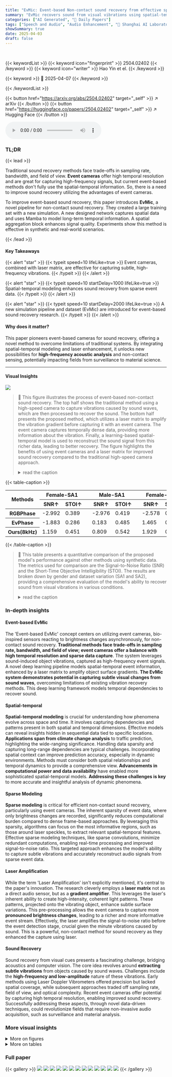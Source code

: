 ```yaml
---
title: "EvMic: Event-based Non-contact sound recovery from effective spatial-temporal modeling"
summary: "EvMic recovers sound from visual vibrations using spatial-temporal modeling on event-based camera data."
categories: ["AI Generated", "🤗 Daily Papers"]
tags: ["Speech and Audio", "Audio Enhancement", "🏢 Shanghai AI Laboratory",]
showSummary: true
date: 2025-04-03
draft: false
---
```


<br>

{{< keywordList >}}
{{< keyword icon="fingerprint" >}} 2504.02402 {{< /keyword >}}
{{< keyword icon="writer" >}} Hao Yin et el. {{< /keyword >}}
 
{{< keyword >}} 🤗 2025-04-07 {{< /keyword >}}
 
{{< /keywordList >}}

{{< button href="https://arxiv.org/abs/2504.02402" target="_self" >}}
↗ arXiv
{{< /button >}}
{{< button href="https://huggingface.co/papers/2504.02402" target="_self" >}}
↗ Hugging Face
{{< /button >}}



<audio controls>
    <source src="https://ai-paper-reviewer.com/2504.02402/podcast.wav" type="audio/wav">
    Your browser does not support the audio element.
</audio>


### TL;DR


{{< lead >}}

Traditional sound recovery methods face trade-offs in sampling rate, bandwidth, and field of view. **Event cameras** offer high temporal resolution and are great for capturing high-frequency signals, but current event-based methods don't fully use the spatial-temporal information. So, there is a need to improve sound recovery utilizing the advantages of event cameras. 



To improve event-based sound recovery, this paper introduces **EvMic**, a novel pipeline for non-contact sound recovery. They created a large training set with a new simulation. A new designed network captures spatial data and uses Mamba to model long-term temporal information.  A spatial aggregation block enhances signal quality. Experiments show this method is effective in synthetic and real-world scenarios.

{{< /lead >}}


#### Key Takeaways

{{< alert "star" >}}
{{< typeit speed=10 lifeLike=true >}} Event cameras, combined with laser matrix, are effective for capturing subtle, high-frequency vibrations. {{< /typeit >}}
{{< /alert >}}

{{< alert "star" >}}
{{< typeit speed=10 startDelay=1000 lifeLike=true >}} Spatial-temporal modeling enhances sound recovery from sparse event data. {{< /typeit >}}
{{< /alert >}}

{{< alert "star" >}}
{{< typeit speed=10 startDelay=2000 lifeLike=true >}} A new simulation pipeline and dataset (EvMic) are introduced for event-based sound recovery research. {{< /typeit >}}
{{< /alert >}}

#### Why does it matter?
This paper pioneers event-based cameras for sound recovery, offering a novel method to overcome limitations of traditional systems. By integrating spatial-temporal modeling and laser enhancement, it unlocks new possibilities for **high-frequency acoustic analysis** and non-contact sensing, potentially impacting fields from surveillance to material science.

------
#### Visual Insights



![](https://arxiv.org/html/2504.02402/x2.png)

> 🔼 This figure illustrates the process of event-based non-contact sound recovery. The top half shows the traditional method using a high-speed camera to capture vibrations caused by sound waves, which are then processed to recover the sound. The bottom half presents the proposed method, which utilizes a laser matrix to amplify the vibration gradient before capturing it with an event camera. The event camera captures temporally dense data, providing more information about the vibration. Finally, a learning-based spatial-temporal model is used to reconstruct the sound signal from this richer data, leading to better recovery.  The figure highlights the benefits of using event cameras and a laser matrix for improved sound recovery compared to the traditional high-speed camera approach.
> <details>
> <summary>read the caption</summary>
> Figure 1: Illustration of our event-based non-contact sound recovery. We try to recover sound from the visual vibration of the object caused by the sound wave. Compared with the traditional high-speed camera solution (top), we proposed to use an event camera to capture a temporally dense signal (bottom). We first utilize a laser matrix (left) to amplify the gradient and an event camera to capture the vibrations. Then, our learning-based approach to spatial-temporal modeling enables us to recover better signals.
> </details>





{{< table-caption >}}
<table class="ltx_tabular ltx_centering ltx_guessed_headers ltx_align_middle" id="S5.T1.4">
<thead class="ltx_thead">
<tr class="ltx_tr" id="S5.T1.4.1.1">
<th class="ltx_td ltx_align_left ltx_th ltx_th_column ltx_th_row ltx_border_tt" id="S5.T1.4.1.1.1" rowspan="2"><span class="ltx_text" id="S5.T1.4.1.1.1.1">Methods</span></th>
<th class="ltx_td ltx_align_center ltx_th ltx_th_column ltx_border_tt" colspan="2" id="S5.T1.4.1.1.2">Female-SA1</th>
<th class="ltx_td ltx_th ltx_th_column ltx_border_tt" id="S5.T1.4.1.1.3"></th>
<th class="ltx_td ltx_align_center ltx_th ltx_th_column ltx_border_tt" colspan="2" id="S5.T1.4.1.1.4">Male-SA1</th>
<th class="ltx_td ltx_th ltx_th_column ltx_border_tt" id="S5.T1.4.1.1.5"></th>
<th class="ltx_td ltx_align_center ltx_th ltx_th_column ltx_border_tt" colspan="2" id="S5.T1.4.1.1.6">Female-SA2</th>
<th class="ltx_td ltx_th ltx_th_column ltx_border_tt" id="S5.T1.4.1.1.7"></th>
<th class="ltx_td ltx_align_center ltx_th ltx_th_column ltx_border_tt" colspan="2" id="S5.T1.4.1.1.8">Male-SA2</th>
<th class="ltx_td ltx_align_center ltx_th ltx_th_column ltx_border_tt" colspan="2" id="S5.T1.4.1.1.9">Average</th>
</tr>
<tr class="ltx_tr" id="S5.T1.4.2.2">
<th class="ltx_td ltx_align_center ltx_th ltx_th_column ltx_border_t" id="S5.T1.4.2.2.1">SNR↑</th>
<th class="ltx_td ltx_align_center ltx_th ltx_th_column ltx_border_t" id="S5.T1.4.2.2.2">STOI↑</th>
<th class="ltx_td ltx_th ltx_th_column ltx_border_t" id="S5.T1.4.2.2.3"></th>
<th class="ltx_td ltx_align_center ltx_th ltx_th_column ltx_border_t" id="S5.T1.4.2.2.4">SNR↑</th>
<th class="ltx_td ltx_align_center ltx_th ltx_th_column ltx_border_t" id="S5.T1.4.2.2.5">STOI↑</th>
<th class="ltx_td ltx_th ltx_th_column ltx_border_t" id="S5.T1.4.2.2.6"></th>
<th class="ltx_td ltx_align_center ltx_th ltx_th_column ltx_border_t" id="S5.T1.4.2.2.7">SNR↑</th>
<th class="ltx_td ltx_align_center ltx_th ltx_th_column ltx_border_t" id="S5.T1.4.2.2.8">STOI↑</th>
<th class="ltx_td ltx_th ltx_th_column ltx_border_t" id="S5.T1.4.2.2.9"></th>
<th class="ltx_td ltx_align_center ltx_th ltx_th_column ltx_border_t" id="S5.T1.4.2.2.10">SNR↑</th>
<th class="ltx_td ltx_align_center ltx_th ltx_th_column ltx_border_t" id="S5.T1.4.2.2.11">STOI↑</th>
<th class="ltx_td ltx_align_center ltx_th ltx_th_column ltx_border_t" id="S5.T1.4.2.2.12">SNR↑</th>
<th class="ltx_td ltx_align_center ltx_th ltx_th_column ltx_border_t" id="S5.T1.4.2.2.13">STOI↑</th>
</tr>
</thead>
<tbody class="ltx_tbody">
<tr class="ltx_tr" id="S5.T1.4.3.1">
<th class="ltx_td ltx_align_left ltx_th ltx_th_row ltx_border_t" id="S5.T1.4.3.1.1">RGBPhase</th>
<td class="ltx_td ltx_align_center ltx_border_t" id="S5.T1.4.3.1.2">-2.992</td>
<td class="ltx_td ltx_align_center ltx_border_t" id="S5.T1.4.3.1.3">0.389</td>
<td class="ltx_td ltx_border_t" id="S5.T1.4.3.1.4"></td>
<td class="ltx_td ltx_align_center ltx_border_t" id="S5.T1.4.3.1.5">-2.976</td>
<td class="ltx_td ltx_align_center ltx_border_t" id="S5.T1.4.3.1.6">0.419</td>
<td class="ltx_td ltx_border_t" id="S5.T1.4.3.1.7"></td>
<td class="ltx_td ltx_align_center ltx_border_t" id="S5.T1.4.3.1.8">-2.578</td>
<td class="ltx_td ltx_align_center ltx_border_t" id="S5.T1.4.3.1.9">0.246</td>
<td class="ltx_td ltx_border_t" id="S5.T1.4.3.1.10"></td>
<td class="ltx_td ltx_align_center ltx_border_t" id="S5.T1.4.3.1.11">-2.801</td>
<td class="ltx_td ltx_align_center ltx_border_t" id="S5.T1.4.3.1.12">0.237</td>
<td class="ltx_td ltx_align_center ltx_border_t" id="S5.T1.4.3.1.13">-2.837</td>
<td class="ltx_td ltx_align_center ltx_border_t" id="S5.T1.4.3.1.14">0.322</td>
</tr>
<tr class="ltx_tr" id="S5.T1.4.4.2">
<th class="ltx_td ltx_align_left ltx_th ltx_th_row" id="S5.T1.4.4.2.1">EvPhase</th>
<td class="ltx_td ltx_align_center" id="S5.T1.4.4.2.2">-1.883</td>
<td class="ltx_td ltx_align_center" id="S5.T1.4.4.2.3">0.286</td>
<td class="ltx_td" id="S5.T1.4.4.2.4"></td>
<td class="ltx_td ltx_align_center" id="S5.T1.4.4.2.5">0.183</td>
<td class="ltx_td ltx_align_center" id="S5.T1.4.4.2.6">0.485</td>
<td class="ltx_td" id="S5.T1.4.4.2.7"></td>
<td class="ltx_td ltx_align_center" id="S5.T1.4.4.2.8">1.465</td>
<td class="ltx_td ltx_align_center" id="S5.T1.4.4.2.9"><span class="ltx_text ltx_font_bold" id="S5.T1.4.4.2.9.1">0.482</span></td>
<td class="ltx_td" id="S5.T1.4.4.2.10"></td>
<td class="ltx_td ltx_align_center" id="S5.T1.4.4.2.11">-0.080</td>
<td class="ltx_td ltx_align_center" id="S5.T1.4.4.2.12">0.251</td>
<td class="ltx_td ltx_align_center" id="S5.T1.4.4.2.13">-0.079</td>
<td class="ltx_td ltx_align_center" id="S5.T1.4.4.2.14">0.376</td>
</tr>
<tr class="ltx_tr" id="S5.T1.4.5.3">
<th class="ltx_td ltx_align_left ltx_th ltx_th_row ltx_border_bb ltx_border_t" id="S5.T1.4.5.3.1">Ours(8kHz)</th>
<td class="ltx_td ltx_align_center ltx_border_bb ltx_border_t" id="S5.T1.4.5.3.2"><span class="ltx_text ltx_font_bold" id="S5.T1.4.5.3.2.1">1.159</span></td>
<td class="ltx_td ltx_align_center ltx_border_bb ltx_border_t" id="S5.T1.4.5.3.3"><span class="ltx_text ltx_font_bold" id="S5.T1.4.5.3.3.1">0.451</span></td>
<td class="ltx_td ltx_border_bb ltx_border_t" id="S5.T1.4.5.3.4"></td>
<td class="ltx_td ltx_align_center ltx_border_bb ltx_border_t" id="S5.T1.4.5.3.5"><span class="ltx_text ltx_font_bold" id="S5.T1.4.5.3.5.1">0.809</span></td>
<td class="ltx_td ltx_align_center ltx_border_bb ltx_border_t" id="S5.T1.4.5.3.6"><span class="ltx_text ltx_font_bold" id="S5.T1.4.5.3.6.1">0.542</span></td>
<td class="ltx_td ltx_border_bb ltx_border_t" id="S5.T1.4.5.3.7"></td>
<td class="ltx_td ltx_align_center ltx_border_bb ltx_border_t" id="S5.T1.4.5.3.8"><span class="ltx_text ltx_font_bold" id="S5.T1.4.5.3.8.1">1.929</span></td>
<td class="ltx_td ltx_align_center ltx_border_bb ltx_border_t" id="S5.T1.4.5.3.9">0.479</td>
<td class="ltx_td ltx_border_bb ltx_border_t" id="S5.T1.4.5.3.10"></td>
<td class="ltx_td ltx_align_center ltx_border_bb ltx_border_t" id="S5.T1.4.5.3.11"><span class="ltx_text ltx_font_bold" id="S5.T1.4.5.3.11.1">0.959</span></td>
<td class="ltx_td ltx_align_center ltx_border_bb ltx_border_t" id="S5.T1.4.5.3.12"><span class="ltx_text ltx_font_bold" id="S5.T1.4.5.3.12.1">0.452</span></td>
<td class="ltx_td ltx_align_center ltx_border_bb ltx_border_t" id="S5.T1.4.5.3.13"><span class="ltx_text ltx_font_bold" id="S5.T1.4.5.3.13.1">1.214</span></td>
<td class="ltx_td ltx_align_center ltx_border_bb ltx_border_t" id="S5.T1.4.5.3.14"><span class="ltx_text ltx_font_bold" id="S5.T1.4.5.3.14.1">0.481</span></td>
</tr>
</tbody>
</table>{{< /table-caption >}}

> 🔼 This table presents a quantitative comparison of the proposed model's performance against other methods using synthetic data.  The metrics used for comparison are the Signal-to-Noise Ratio (SNR) and the Short-Time Objective Intelligibility (STOI). The results are broken down by gender and dataset variation (SA1 and SA2), providing a comprehensive evaluation of the model's ability to recover sound from visual vibrations in various conditions.
> <details>
> <summary>read the caption</summary>
> Table 1: Quantity comparison results of our model with other methods on the synthetic data.
> </details>





### In-depth insights


#### Event-based EvMic
The 'Event-based EvMic' concept centers on utilizing event cameras, bio-inspired sensors reacting to brightness changes asynchronously, for non-contact sound recovery. **Traditional methods face trade-offs in sampling rate, bandwidth, and field of view; event cameras offer a balance with high temporal resolution and sparse data capture**. The system leverages sound-induced object vibrations, captured as high-frequency event signals. A novel deep learning pipeline models spatial-temporal event information, enhanced by a laser matrix to amplify object surface gradients. **The EvMic system demonstrates potential in capturing subtle visual changes from sound waves**, overcoming limitations of existing vibration recovery methods. This deep learning framework models temporal dependencies to recover sound.

#### Spatial-temporal
**Spatial-temporal modeling** is crucial for understanding how phenomena evolve across space and time. It involves capturing dependencies and patterns present in both spatial and temporal dimensions. Effective models can reveal insights hidden in sequential data tied to specific locations. **Applications span from climate change analysis** to traffic prediction, highlighting the wide-ranging significance. Handling data sparsity and capturing long-range dependencies are typical challenges. Incorporating spatial context can improve prediction accuracy, especially in dynamic environments. Methods must consider both spatial relationships and temporal dynamics to provide a comprehensive view. **Advancements in computational power and data availability** have enabled more sophisticated spatial-temporal models. **Addressing these challenges is key** to more accurate and insightful analysis of dynamic phenomena.

#### Sparse Modeling
**Sparse modeling** is critical for efficient non-contact sound recovery, particularly using event cameras. The inherent sparsity of event data, where only brightness changes are recorded, significantly reduces computational burden compared to dense frame-based approaches. By leveraging this sparsity, algorithms can focus on the most informative regions, such as those around laser speckles, to extract relevant spatial-temporal features. Effective sparse modeling techniques, like sparse convolutions, minimize redundant computations, enabling real-time processing and improved signal-to-noise ratio. This targeted approach enhances the model's ability to capture subtle vibrations and accurately reconstruct audio signals from sparse event data.

#### Laser Amplification
While the term 'Laser Amplification' isn't explicitly mentioned, it's central to the paper's innovation. The research cleverly employs a **laser matrix** not as a direct audio sensor, but as a **gradient amplifier**. This leverages the laser's inherent ability to create high-intensity, coherent light patterns.  These patterns, projected onto the vibrating object, enhance subtle surface variations. This pre-processing allows the event camera to capture more **pronounced brightness changes**, leading to a richer and more informative event stream.  Effectively, the laser amplifies the signal-to-noise ratio before the event detection stage, crucial given the minute vibrations caused by sound. This is a powerful, non-contact method for sound recovery as they enhanced the capture using laser.

#### Sound Recovery
Sound recovery from visual cues presents a fascinating challenge, bridging acoustics and computer vision. The core idea revolves around **extracting subtle vibrations** from objects caused by sound waves. Challenges include the **high-frequency and low-amplitude** nature of these vibrations. Early methods using Laser Doppler Vibrometers offered precision but lacked spatial coverage, while subsequent approaches traded off sampling rate, field of view, and optical complexity. Recent event cameras offer potential by capturing high temporal resolution, enabling improved sound recovery. Successfully addressing these aspects, through novel data-driven techniques, could revolutionize fields that require non-invasive audio acquisition, such as surveillance and material analysis.


### More visual insights

<details>
<summary>More on figures
</summary>


![](https://arxiv.org/html/2504.02402/x3.png)

> 🔼 Figure 2 illustrates the data simulation process for the proposed event-based sound recovery system.  Panel (a) details the simulation of object vibrations driven by audio signals.  Audio input controls object coordinates, producing vibrations in random directions. An event simulator then generates corresponding events from these vibrations, creating a training dataset for the model. Panel (b) shows a secondary simulation used to create synthetic vibrating speckles. This data is used for fine-tuning and testing the model, helping improve its performance and generalization capabilities.
> <details>
> <summary>read the caption</summary>
> Figure 2: (a) Our data simulation starts with controlling the objects’ vibration. We utilize audio to manipulate the coordinates of objects resulting in their vibrations across random directions. Then we use an event simulator to generate the corresponding events. The generated events are used for training. (b) The synthetic vibrating speckles are used for fine-tuning and testing.
> </details>



![](https://arxiv.org/html/2504.02402/x4.png)

> 🔼 Figure 3 illustrates the proposed network architecture for event-based non-contact sound recovery.  The process begins by converting the event stream into spatio-temporal voxel grids.  Patches, centered on detected speckles, are extracted from these grids and fed into a sparse convolution-based feature extraction module. A spatial aggregation block then combines information from multiple patches, considering the varying vibration directions.  Finally, a Mamba module models long-term temporal dependencies within the feature sequence, leading to the reconstruction of the audio signal. Sub-figures (b) and (c) provide detailed views of the Spatial Aggregation Block (SAB) and the Structured State Space Model (SSM), respectively.  Sub-figure (c) defines the input feature (g<sub>t</sub>), output (o<sub>t</sub>), hidden state (h<sub>t</sub>), and parameters (A, B, C) of the SSM, showing how the Mamba module uses these components and the Δ operator to discretize continuous parameters and model long-term temporal information.
> <details>
> <summary>read the caption</summary>
> Figure 3: (a) Overview of our proposed network architecture. The event stream is processed into voxel grids, from which patches centered around the speckles are selected. First, the patches are input into a sparse convolution-based lightweight backbone to extract visual features. Next, a spatial attention block aggregates the information in the different patches. Finally, Mamba is employed to model long-term temporal information and reconstruct the audio that caused the object’s vibration. (b) and (c) illustrate the detailed structure of SAB and SSM. (c) At time t gtsubscript𝑔𝑡g_{t}italic_g start_POSTSUBSCRIPT italic_t end_POSTSUBSCRIPT is the input feature, otsubscript𝑜𝑡o_{t}italic_o start_POSTSUBSCRIPT italic_t end_POSTSUBSCRIPT is the output and htsubscriptℎ𝑡h_{t}italic_h start_POSTSUBSCRIPT italic_t end_POSTSUBSCRIPT denotes the hidden state. A, B, and C are the gating weights optimized by Mamba. ΔΔ\Deltaroman_Δ is used to discretize the continuous parameters A𝐴Aitalic_A and B𝐵Bitalic_B.
> </details>



![](https://arxiv.org/html/2504.02402/x5.png)

> 🔼 Figure 4 presents a qualitative comparison of sound recovery results from a real-world experiment involving a chip bag.  The experiment involved generating sound using a speaker, and the resulting chip bag vibrations were captured using several methods: a traditional RGB-based camera system (RGBPhase), an event-based system from prior work (EvPhase), the proposed EvMic system (Ours), and a reference microphone recording. The figure shows the experimental setup, the visualized events from the event camera, and spectrograms of the recovered audio from each method alongside the spectrogram from the microphone. This allows for a visual comparison of the accuracy and detail captured by each sound recovery method.
> <details>
> <summary>read the caption</summary>
> Figure 4: Qualitative comparison results on the real-world data of a chipbag. Audio is provided in the supplementary.
> </details>



![](https://arxiv.org/html/2504.02402/x6.png)

> 🔼 Figure 5 presents a qualitative comparison of sound recovery results from a real-world experiment involving a speaker. The experiment setup includes an event camera, a speaker, and a laser matrix to enhance the visual representation of sound vibrations. The figure displays visualizations of the event stream, the results obtained using the EvPhase method (a baseline method), the results from the proposed EvMic method, and a reference spectrogram from a microphone recording. This allows for a visual comparison of the methods' ability to capture and reconstruct the audio signal, demonstrating the superior performance of the proposed method in terms of accuracy and high-frequency detail.
> <details>
> <summary>read the caption</summary>
> Figure 5: Qualitative comparison results on the real-world data of a speaker. Audio is provided in the supplementary.
> </details>



![](https://arxiv.org/html/2504.02402/x7.png)

> 🔼 Figure 6 demonstrates the system's wide field of view by capturing audio sources from a distance.  The top half shows glitter papers reacting to a chirp audio signal. The bottom half shows three speakers playing different audio channels (left, right, and a mixed mono channel from the center speaker). This setup showcases the system's ability to recover stereo audio from spatially separated sources.
> <details>
> <summary>read the caption</summary>
> Figure 6: Capture objects from a distance to obtain a large field of view. Top: Capture glitter papers while playing chirp audio. Bottom: Capture multiple speakers to recover stereo audio. The left and right speakers play left and right channels respectively, while the medium speaker plays a mixed mono channel. Audio is provided in the supplementary.
> </details>



![](https://arxiv.org/html/2504.02402/x8.png)

> 🔼 This figure demonstrates an ablation study on the impact of varying vibration directions on sound recovery accuracy.  The object's orientation is modified to induce vibrations along different axes.  The resulting spectrograms for each orientation are displayed and compared to ground truth audio (microphone recording). This helps to illustrate the robustness and sensitivity of the proposed method to different vibration patterns, a key factor in real-world non-contact sound recovery scenarios.
> <details>
> <summary>read the caption</summary>
> Figure 7: Ablation analysis for different vibration direction. The object is placed in different orientations to produce various vibration directions. Audio is provided in the supplementary.
> </details>



![](https://arxiv.org/html/2504.02402/x9.png)

> 🔼 This figure displays a qualitative comparison of audio generated by models trained with and without synthetic speckle data.  The spectrograms visually represent the audio output, allowing for a direct comparison of the quality and detail in the audio reconstruction achieved by the two models. The use of speckle data during training demonstrably improves the model's ability to generate cleaner, higher-fidelity audio, as indicated by the differences between the spectrograms.
> <details>
> <summary>read the caption</summary>
> Figure A1: Qualitative comparison for models trained w or w/o speckle data.
> </details>



![](https://arxiv.org/html/2504.02402/x10.png)

> 🔼 Figure A2 presents a qualitative comparison of audio signals reconstructed using different model variations.  Each subfigure shows a spectrogram of reconstructed audio.  The models compared include one using only sparse convolutions, one with a temporal modeling module (LSTM), one with the spatial aggregation block (SAB), and the complete model with SAB and Mamba.  The ground truth spectrogram is also included. The figure visually demonstrates the impact of each component of the proposed network on the final audio reconstruction quality.
> <details>
> <summary>read the caption</summary>
> Figure A2: Qualitative results for ablation analysis.
> </details>



![](https://arxiv.org/html/2504.02402/x11.png)

> 🔼 This figure presents a qualitative comparison of the proposed model's performance against other methods using synthetic data.  It visually compares the spectrograms generated by the different methods. The spectrograms show frequency and amplitude information over time for each method, including the ground truth. This allows for a direct visual comparison of the accuracy and detail preserved by each method in reconstructing audio signals from visual vibration data.  Different color schemes and visual patterns in the spectrograms represent how the methods capture different aspects of the audio signal.
> <details>
> <summary>read the caption</summary>
> Figure A3: Qualitative comparison results of our model with other methods on the synthetic data.
> </details>



</details>




<details>
<summary>More on tables
</summary>


{{< table-caption >}}
<table class="ltx_tabular ltx_centering ltx_guessed_headers ltx_align_middle" id="S5.T2.4">
<thead class="ltx_thead">
<tr class="ltx_tr" id="S5.T2.4.1.1">
<th class="ltx_td ltx_align_left ltx_th ltx_th_column ltx_th_row ltx_border_tt" id="S5.T2.4.1.1.1">Model</th>
<th class="ltx_td ltx_align_center ltx_th ltx_th_column ltx_border_tt" id="S5.T2.4.1.1.2">VRAM (G)</th>
<th class="ltx_td ltx_align_center ltx_th ltx_th_column ltx_border_tt" id="S5.T2.4.1.1.3">Flops (G)</th>
</tr>
</thead>
<tbody class="ltx_tbody">
<tr class="ltx_tr" id="S5.T2.4.2.1">
<th class="ltx_td ltx_align_left ltx_th ltx_th_row ltx_border_t" id="S5.T2.4.2.1.1">w/o Sparse Convolution</th>
<td class="ltx_td ltx_align_center ltx_border_t" id="S5.T2.4.2.1.2">22.715</td>
<td class="ltx_td ltx_align_center ltx_border_t" id="S5.T2.4.2.1.3">1171.226</td>
</tr>
<tr class="ltx_tr" id="S5.T2.4.3.2">
<th class="ltx_td ltx_align_left ltx_th ltx_th_row ltx_border_bb" id="S5.T2.4.3.2.1">w Sparse Convolution</th>
<td class="ltx_td ltx_align_center ltx_border_bb" id="S5.T2.4.3.2.2"><span class="ltx_text ltx_font_bold" id="S5.T2.4.3.2.2.1">7.461</span></td>
<td class="ltx_td ltx_align_center ltx_border_bb" id="S5.T2.4.3.2.3"><span class="ltx_text ltx_font_bold" id="S5.T2.4.3.2.3.1">51.229</span></td>
</tr>
</tbody>
</table>{{< /table-caption >}}
> 🔼 This table presents a comparison of computational resource usage between a ResNet18 model using sparse convolutions and a standard ResNet18 model.  Both models were evaluated on the EvMic dataset, and the results show the memory (VRAM in GB) and computational load (FLOPs in G) for each model. The table demonstrates the significant reduction in resource usage achieved by employing sparse convolutions, highlighting their efficiency in processing the event-based data.
> <details>
> <summary>read the caption</summary>
> Table 2: Compare the computational load and memory usage of sparse convolution-based ResNet18 and traditional ResNet18 on EvMic.
> </details>

{{< table-caption >}}
<table class="ltx_tabular ltx_centering ltx_guessed_headers ltx_align_middle" id="S5.T3.4">
<thead class="ltx_thead">
<tr class="ltx_tr" id="S5.T3.4.1.1">
<th class="ltx_td ltx_align_left ltx_th ltx_th_column ltx_th_row ltx_border_tt" id="S5.T3.4.1.1.1">Model</th>
<th class="ltx_td ltx_nopad_l ltx_align_center ltx_th ltx_th_column ltx_border_tt" id="S5.T3.4.1.1.2">SNR↑</th>
<th class="ltx_td ltx_nopad_l ltx_align_center ltx_th ltx_th_column ltx_border_tt" id="S5.T3.4.1.1.3">STOI↑</th>
</tr>
</thead>
<tbody class="ltx_tbody">
<tr class="ltx_tr" id="S5.T3.4.2.1">
<th class="ltx_td ltx_align_left ltx_th ltx_th_row ltx_border_t" id="S5.T3.4.2.1.1">SPconv + Transformer</th>
<td class="ltx_td ltx_nopad_l ltx_align_center ltx_border_t" id="S5.T3.4.2.1.2">-0.195</td>
<td class="ltx_td ltx_nopad_l ltx_align_center ltx_border_t" id="S5.T3.4.2.1.3">0.437</td>
</tr>
<tr class="ltx_tr" id="S5.T3.4.3.2">
<th class="ltx_td ltx_align_left ltx_th ltx_th_row" id="S5.T3.4.3.2.1">SPconv + LSTM</th>
<td class="ltx_td ltx_nopad_l ltx_align_center" id="S5.T3.4.3.2.2">0.015</td>
<td class="ltx_td ltx_nopad_l ltx_align_center" id="S5.T3.4.3.2.3">0.453</td>
</tr>
<tr class="ltx_tr" id="S5.T3.4.4.3">
<th class="ltx_td ltx_align_left ltx_th ltx_th_row" id="S5.T3.4.4.3.1">SPconv + Mamba</th>
<td class="ltx_td ltx_nopad_l ltx_align_center" id="S5.T3.4.4.3.2">0.309</td>
<td class="ltx_td ltx_nopad_l ltx_align_center" id="S5.T3.4.4.3.3">0.474</td>
</tr>
<tr class="ltx_tr" id="S5.T3.4.5.4">
<th class="ltx_td ltx_align_left ltx_th ltx_th_row ltx_border_bb ltx_border_t" id="S5.T3.4.5.4.1">SPconv + SAB + Mamba</th>
<td class="ltx_td ltx_nopad_l ltx_align_center ltx_border_bb ltx_border_t" id="S5.T3.4.5.4.2">
<span class="ltx_text ltx_font_bold" id="S5.T3.4.5.4.2.1">1.214</span></td>
<td class="ltx_td ltx_nopad_l ltx_align_center ltx_border_bb ltx_border_t" id="S5.T3.4.5.4.3"><span class="ltx_text ltx_font_bold" id="S5.T3.4.5.4.3.1">0.481</span></td>
</tr>
</tbody>
</table>{{< /table-caption >}}
> 🔼 This table presents the results of an ablation study conducted on synthetic data to evaluate the contribution of different modules within the proposed sound recovery model.  The study assesses the impact of using sparse convolutions, a spatial aggregation block (SAB), and the Mamba temporal modeling module on the overall performance.  Performance is measured using SNR (Signal-to-Noise Ratio) and STOI (Short-Time Objective Intelligibility) metrics, providing a quantitative comparison of the model's efficacy with and without each of these components.
> <details>
> <summary>read the caption</summary>
> Table 3: Ablation analysis for our modules on the synthetic data.
> </details>

{{< table-caption >}}
<table class="ltx_tabular ltx_centering ltx_guessed_headers ltx_align_middle" id="A5.T1.6">
<thead class="ltx_thead">
<tr class="ltx_tr" id="A5.T1.6.1.1">
<th class="ltx_td ltx_align_left ltx_th ltx_th_column ltx_th_row ltx_border_tt" id="A5.T1.6.1.1.1" rowspan="2"><span class="ltx_text" id="A5.T1.6.1.1.1.1" style="font-size:144%;">Methods</span></th>
<th class="ltx_td ltx_align_center ltx_th ltx_th_column ltx_border_tt" colspan="2" id="A5.T1.6.1.1.2"><span class="ltx_text" id="A5.T1.6.1.1.2.1" style="font-size:144%;">Chipbag-Speech</span></th>
<th class="ltx_td ltx_th ltx_th_column ltx_border_tt" id="A5.T1.6.1.1.3"></th>
<th class="ltx_td ltx_align_center ltx_th ltx_th_column ltx_border_tt" colspan="2" id="A5.T1.6.1.1.4"><span class="ltx_text" id="A5.T1.6.1.1.4.1" style="font-size:144%;">Chipbag-MIDI</span></th>
<th class="ltx_td ltx_th ltx_th_column ltx_border_tt" id="A5.T1.6.1.1.5"></th>
<th class="ltx_td ltx_align_center ltx_th ltx_th_column ltx_border_tt" colspan="2" id="A5.T1.6.1.1.6"><span class="ltx_text" id="A5.T1.6.1.1.6.1" style="font-size:144%;">Speaker-Speech</span></th>
<th class="ltx_td ltx_th ltx_th_column ltx_border_tt" id="A5.T1.6.1.1.7"></th>
<th class="ltx_td ltx_align_center ltx_th ltx_th_column ltx_border_tt" colspan="2" id="A5.T1.6.1.1.8"><span class="ltx_text" id="A5.T1.6.1.1.8.1" style="font-size:144%;">Speaker-MIDI</span></th>
<th class="ltx_td ltx_align_center ltx_th ltx_th_column ltx_border_tt" colspan="2" id="A5.T1.6.1.1.9"><span class="ltx_text" id="A5.T1.6.1.1.9.1" style="font-size:144%;">Average</span></th>
</tr>
<tr class="ltx_tr" id="A5.T1.6.2.2">
<th class="ltx_td ltx_align_center ltx_th ltx_th_column ltx_border_t" id="A5.T1.6.2.2.1"><span class="ltx_text" id="A5.T1.6.2.2.1.1" style="font-size:144%;">SNR↑</span></th>
<th class="ltx_td ltx_align_center ltx_th ltx_th_column ltx_border_t" id="A5.T1.6.2.2.2"><span class="ltx_text" id="A5.T1.6.2.2.2.1" style="font-size:144%;">STOI↑</span></th>
<th class="ltx_td ltx_th ltx_th_column ltx_border_t" id="A5.T1.6.2.2.3"></th>
<th class="ltx_td ltx_align_center ltx_th ltx_th_column ltx_border_t" id="A5.T1.6.2.2.4"><span class="ltx_text" id="A5.T1.6.2.2.4.1" style="font-size:144%;">SNR↑</span></th>
<th class="ltx_td ltx_align_center ltx_th ltx_th_column ltx_border_t" id="A5.T1.6.2.2.5"><span class="ltx_text" id="A5.T1.6.2.2.5.1" style="font-size:144%;">STOI↑</span></th>
<th class="ltx_td ltx_th ltx_th_column ltx_border_t" id="A5.T1.6.2.2.6"></th>
<th class="ltx_td ltx_align_center ltx_th ltx_th_column ltx_border_t" id="A5.T1.6.2.2.7"><span class="ltx_text" id="A5.T1.6.2.2.7.1" style="font-size:144%;">SNR↑</span></th>
<th class="ltx_td ltx_align_center ltx_th ltx_th_column ltx_border_t" id="A5.T1.6.2.2.8"><span class="ltx_text" id="A5.T1.6.2.2.8.1" style="font-size:144%;">STOI↑</span></th>
<th class="ltx_td ltx_th ltx_th_column ltx_border_t" id="A5.T1.6.2.2.9"></th>
<th class="ltx_td ltx_align_center ltx_th ltx_th_column ltx_border_t" id="A5.T1.6.2.2.10"><span class="ltx_text" id="A5.T1.6.2.2.10.1" style="font-size:144%;">SNR↑</span></th>
<th class="ltx_td ltx_align_center ltx_th ltx_th_column ltx_border_t" id="A5.T1.6.2.2.11"><span class="ltx_text" id="A5.T1.6.2.2.11.1" style="font-size:144%;">STOI↑</span></th>
<th class="ltx_td ltx_align_center ltx_th ltx_th_column ltx_border_t" id="A5.T1.6.2.2.12"><span class="ltx_text" id="A5.T1.6.2.2.12.1" style="font-size:144%;">SNR↑</span></th>
<th class="ltx_td ltx_align_center ltx_th ltx_th_column ltx_border_t" id="A5.T1.6.2.2.13"><span class="ltx_text" id="A5.T1.6.2.2.13.1" style="font-size:144%;">STOI↑</span></th>
</tr>
</thead>
<tbody class="ltx_tbody">
<tr class="ltx_tr" id="A5.T1.6.3.1">
<th class="ltx_td ltx_align_left ltx_th ltx_th_row ltx_border_t" id="A5.T1.6.3.1.1"><span class="ltx_text" id="A5.T1.6.3.1.1.1" style="font-size:144%;">EvPhase</span></th>
<td class="ltx_td ltx_align_center ltx_border_t" id="A5.T1.6.3.1.2"><span class="ltx_text" id="A5.T1.6.3.1.2.1" style="font-size:144%;">-1.540</span></td>
<td class="ltx_td ltx_align_center ltx_border_t" id="A5.T1.6.3.1.3"><span class="ltx_text" id="A5.T1.6.3.1.3.1" style="font-size:144%;">0.290</span></td>
<td class="ltx_td ltx_border_t" id="A5.T1.6.3.1.4"></td>
<td class="ltx_td ltx_align_center ltx_border_t" id="A5.T1.6.3.1.5"><span class="ltx_text" id="A5.T1.6.3.1.5.1" style="font-size:144%;">1.122</span></td>
<td class="ltx_td ltx_align_center ltx_border_t" id="A5.T1.6.3.1.6"><span class="ltx_text" id="A5.T1.6.3.1.6.1" style="font-size:144%;">-</span></td>
<td class="ltx_td ltx_border_t" id="A5.T1.6.3.1.7"></td>
<td class="ltx_td ltx_align_center ltx_border_t" id="A5.T1.6.3.1.8"><span class="ltx_text" id="A5.T1.6.3.1.8.1" style="font-size:144%;">-2.963</span></td>
<td class="ltx_td ltx_align_center ltx_border_t" id="A5.T1.6.3.1.9"><span class="ltx_text" id="A5.T1.6.3.1.9.1" style="font-size:144%;">0.501</span></td>
<td class="ltx_td ltx_border_t" id="A5.T1.6.3.1.10"></td>
<td class="ltx_td ltx_align_center ltx_border_t" id="A5.T1.6.3.1.11"><span class="ltx_text" id="A5.T1.6.3.1.11.1" style="font-size:144%;">0.681</span></td>
<td class="ltx_td ltx_align_center ltx_border_t" id="A5.T1.6.3.1.12"><span class="ltx_text" id="A5.T1.6.3.1.12.1" style="font-size:144%;">-</span></td>
<td class="ltx_td ltx_align_center ltx_border_t" id="A5.T1.6.3.1.13"><span class="ltx_text" id="A5.T1.6.3.1.13.1" style="font-size:144%;">-1.350</span></td>
<td class="ltx_td ltx_align_center ltx_border_t" id="A5.T1.6.3.1.14"><span class="ltx_text" id="A5.T1.6.3.1.14.1" style="font-size:144%;">0.396</span></td>
</tr>
<tr class="ltx_tr" id="A5.T1.6.4.2">
<th class="ltx_td ltx_align_left ltx_th ltx_th_row ltx_border_bb" id="A5.T1.6.4.2.1"><span class="ltx_text" id="A5.T1.6.4.2.1.1" style="font-size:144%;">Ours(8kHz)</span></th>
<td class="ltx_td ltx_align_center ltx_border_bb" id="A5.T1.6.4.2.2"><span class="ltx_text ltx_font_bold" id="A5.T1.6.4.2.2.1" style="font-size:144%;">-0.511</span></td>
<td class="ltx_td ltx_align_center ltx_border_bb" id="A5.T1.6.4.2.3"><span class="ltx_text ltx_font_bold" id="A5.T1.6.4.2.3.1" style="font-size:144%;">0.383</span></td>
<td class="ltx_td ltx_border_bb" id="A5.T1.6.4.2.4"></td>
<td class="ltx_td ltx_align_center ltx_border_bb" id="A5.T1.6.4.2.5"><span class="ltx_text ltx_font_bold" id="A5.T1.6.4.2.5.1" style="font-size:144%;">3.867</span></td>
<td class="ltx_td ltx_align_center ltx_border_bb" id="A5.T1.6.4.2.6"><span class="ltx_text" id="A5.T1.6.4.2.6.1" style="font-size:144%;">-</span></td>
<td class="ltx_td ltx_border_bb" id="A5.T1.6.4.2.7"></td>
<td class="ltx_td ltx_align_center ltx_border_bb" id="A5.T1.6.4.2.8"><span class="ltx_text ltx_font_bold" id="A5.T1.6.4.2.8.1" style="font-size:144%;">-2.866</span></td>
<td class="ltx_td ltx_align_center ltx_border_bb" id="A5.T1.6.4.2.9"><span class="ltx_text ltx_font_bold" id="A5.T1.6.4.2.9.1" style="font-size:144%;">0.506</span></td>
<td class="ltx_td ltx_border_bb" id="A5.T1.6.4.2.10"></td>
<td class="ltx_td ltx_align_center ltx_border_bb" id="A5.T1.6.4.2.11"><span class="ltx_text ltx_font_bold" id="A5.T1.6.4.2.11.1" style="font-size:144%;">3.338</span></td>
<td class="ltx_td ltx_align_center ltx_border_bb" id="A5.T1.6.4.2.12"><span class="ltx_text" id="A5.T1.6.4.2.12.1" style="font-size:144%;">-</span></td>
<td class="ltx_td ltx_align_center ltx_border_bb" id="A5.T1.6.4.2.13"><span class="ltx_text ltx_font_bold" id="A5.T1.6.4.2.13.1" style="font-size:144%;">0.957</span></td>
<td class="ltx_td ltx_align_center ltx_border_bb" id="A5.T1.6.4.2.14"><span class="ltx_text ltx_font_bold" id="A5.T1.6.4.2.14.1" style="font-size:144%;">0.445</span></td>
</tr>
</tbody>
</table>{{< /table-caption >}}
> 🔼 This table presents a quantitative comparison of the proposed method's performance against existing methods on real-world sound recovery scenarios.  It shows the Signal-to-Noise Ratio (SNR) and Speech Intelligibility (STOI) scores for both speech and MIDI audio data across different experiments (Chipbag-Speech, Chipbag-MIDI, Speaker-Speech, Speaker-MIDI).  The results highlight the relative strengths and weaknesses of each method in real-world, less controlled conditions.
> <details>
> <summary>read the caption</summary>
> Table A1: Quantity results on the real-world data.
> </details>

{{< table-caption >}}
<table class="ltx_tabular ltx_align_middle" id="A6.T2.6">
<tbody class="ltx_tbody">
<tr class="ltx_tr" id="A6.T2.6.1.1">
<td class="ltx_td ltx_align_left ltx_border_tt" id="A6.T2.6.1.1.1"><span class="ltx_text" id="A6.T2.6.1.1.1.1" style="font-size:144%;">Methods</span></td>
<td class="ltx_td ltx_align_left ltx_border_tt" id="A6.T2.6.1.1.2"><span class="ltx_text" id="A6.T2.6.1.1.2.1" style="font-size:144%;">RGBPhase</span></td>
<td class="ltx_td ltx_align_left ltx_border_tt" id="A6.T2.6.1.1.3"><span class="ltx_text" id="A6.T2.6.1.1.3.1" style="font-size:144%;">EvPhase</span></td>
<td class="ltx_td ltx_align_left ltx_border_tt" id="A6.T2.6.1.1.4"><span class="ltx_text" id="A6.T2.6.1.1.4.1" style="font-size:144%;">Ours-1</span></td>
<td class="ltx_td ltx_align_left ltx_border_tt" id="A6.T2.6.1.1.5"><span class="ltx_text" id="A6.T2.6.1.1.5.1" style="font-size:144%;">Ours-8</span></td>
</tr>
<tr class="ltx_tr" id="A6.T2.6.2.2">
<td class="ltx_td ltx_align_left ltx_border_bb ltx_border_t" id="A6.T2.6.2.2.1"><span class="ltx_text" id="A6.T2.6.2.2.1.1" style="font-size:144%;">time(s)</span></td>
<td class="ltx_td ltx_align_left ltx_border_bb ltx_border_t" id="A6.T2.6.2.2.2"><span class="ltx_text" id="A6.T2.6.2.2.2.1" style="font-size:144%;">744.24</span></td>
<td class="ltx_td ltx_align_left ltx_border_bb ltx_border_t" id="A6.T2.6.2.2.3"><span class="ltx_text" id="A6.T2.6.2.2.3.1" style="font-size:144%;">29.54</span></td>
<td class="ltx_td ltx_align_left ltx_border_bb ltx_border_t" id="A6.T2.6.2.2.4"><span class="ltx_text" id="A6.T2.6.2.2.4.1" style="font-size:144%;">30.13</span></td>
<td class="ltx_td ltx_align_left ltx_border_bb ltx_border_t" id="A6.T2.6.2.2.5"><span class="ltx_text" id="A6.T2.6.2.2.5.1" style="font-size:144%;">132.36</span></td>
</tr>
</tbody>
</table>{{< /table-caption >}}
> 🔼 This table presents a comparison of the inference times for different sound recovery methods: RGBPhase, EvPhase, and the proposed EvMic model (with both one and eight speckles used).  Inference time is a crucial aspect for real-time applications, and this table highlights the computational efficiency of each approach, demonstrating the trade-off between speed and accuracy.
> <details>
> <summary>read the caption</summary>
> Table A2: Inference time for all methods.
> </details>

</details>




### Full paper

{{< gallery >}}
<img src="https://ai-paper-reviewer.com/2504.02402/1.png" class="grid-w50 md:grid-w33 xl:grid-w25" />
<img src="https://ai-paper-reviewer.com/2504.02402/2.png" class="grid-w50 md:grid-w33 xl:grid-w25" />
<img src="https://ai-paper-reviewer.com/2504.02402/3.png" class="grid-w50 md:grid-w33 xl:grid-w25" />
<img src="https://ai-paper-reviewer.com/2504.02402/4.png" class="grid-w50 md:grid-w33 xl:grid-w25" />
<img src="https://ai-paper-reviewer.com/2504.02402/5.png" class="grid-w50 md:grid-w33 xl:grid-w25" />
<img src="https://ai-paper-reviewer.com/2504.02402/6.png" class="grid-w50 md:grid-w33 xl:grid-w25" />
<img src="https://ai-paper-reviewer.com/2504.02402/7.png" class="grid-w50 md:grid-w33 xl:grid-w25" />
<img src="https://ai-paper-reviewer.com/2504.02402/8.png" class="grid-w50 md:grid-w33 xl:grid-w25" />
<img src="https://ai-paper-reviewer.com/2504.02402/9.png" class="grid-w50 md:grid-w33 xl:grid-w25" />
<img src="https://ai-paper-reviewer.com/2504.02402/10.png" class="grid-w50 md:grid-w33 xl:grid-w25" />
<img src="https://ai-paper-reviewer.com/2504.02402/11.png" class="grid-w50 md:grid-w33 xl:grid-w25" />
<img src="https://ai-paper-reviewer.com/2504.02402/12.png" class="grid-w50 md:grid-w33 xl:grid-w25" />
<img src="https://ai-paper-reviewer.com/2504.02402/13.png" class="grid-w50 md:grid-w33 xl:grid-w25" />
{{< /gallery >}}